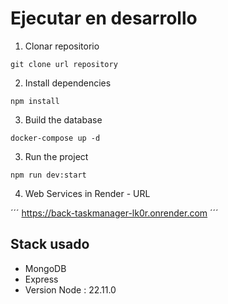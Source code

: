 # Ejecutar en desarrollo

1. Clonar repositorio

```
git clone url repository
```

2. Install dependencies

```
npm install
```

3. Build the database

```
docker-compose up -d
```

3. Run the project

```
npm run dev:start
```

4. Web Services in Render - URL

´´´
https://back-taskmanager-lk0r.onrender.com
´´´

## Stack usado
 * MongoDB
 * Express
 * Version Node : 22.11.0